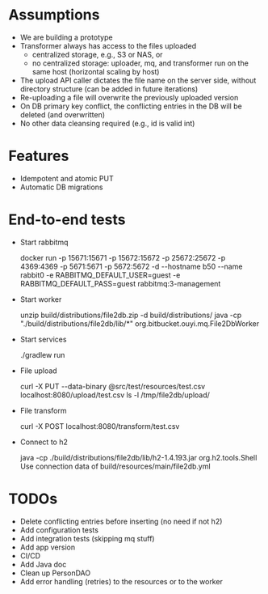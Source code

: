 
# Assumptions

- We are building a prototype
- Transformer always has access to the files uploaded
    - centralized storage, e.g., S3 or NAS, or
    - no centralized storage: uploader, mq, and transformer run on the same host (horizontal scaling by host)
- The upload API caller dictates the file name on the server side, without directory structure (can be added in future iterations)
- Re-uploading a file will overwrite the previously uploaded version
- On DB primary key conflict, the conflicting entries in the DB will be deleted (and overwritten) 
- No other data cleansing required (e.g., id is valid int)

# Features

- Idempotent and atomic PUT
- Automatic DB migrations

# End-to-end tests

- Start rabbitmq

    docker run -p 15671:15671 -p 15672:15672 -p 25672:25672 -p 4369:4369 -p 5671:5671 -p 5672:5672 -d --hostname b50 --name rabbit0 -e RABBITMQ_DEFAULT_USER=guest -e RABBITMQ_DEFAULT_PASS=guest rabbitmq:3-management

- Start worker

    unzip build/distributions/file2db.zip -d build/distributions/
    java -cp "./build/distributions/file2db/lib/*" org.bitbucket.ouyi.mq.File2DbWorker

- Start services

    ./gradlew run

- File upload

    curl -X PUT --data-binary @src/test/resources/test.csv localhost:8080/upload/test.csv
    ls -l /tmp/file2db/upload/

- File transform

    curl -X POST localhost:8080/transform/test.csv

- Connect to h2

    java -cp ./build/distributions/file2db/lib/h2-1.4.193.jar org.h2.tools.Shell
    Use connection data of build/resources/main/file2db.yml 

# TODOs

- Delete conflicting entries before inserting (no need if not h2)
- Add configuration tests
- Add integration tests (skipping mq stuff)
- Add app version
- CI/CD
- Add Java doc
- Clean up PersonDAO
- Add error handling (retries) to the resources or to the worker
